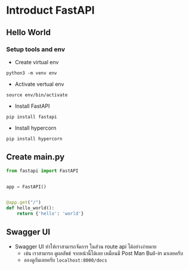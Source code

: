 # Introduct FastAPI

## Hello World

### Setup tools and env

- Create virtual env

```
python3 -m venv env
```

- Activate vertual env

```
source env/bin/activate
```

- Install FastAPI

```
pip install fastapi
```

- Install hypercorn

```
pip install hypercorn
```

## Create main.py

```python
from fastapi import FastAPI


app = FastAPI()


@app.get("/")
def hello_world():
    return {'hello': 'world'}
```

## Swagger UI

- Swagger UI ทำให้เราสามารถจัดการ ในส่วน route api ได้อย่างง่ายดาย
  - เช่น เราสามารถ ดูผลลัพธ์ จากหน้านี้ได้เลย เหมือนมี Post Man Buil-in มาเลยครับ
  - ลองดูกันเลยครับ `localhost:8000/docs`
